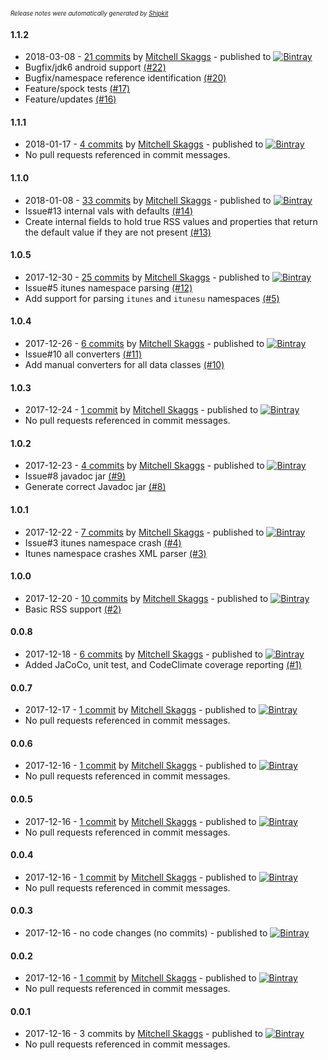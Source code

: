 <sup><sup>*Release notes were automatically generated by [Shipkit](http://shipkit.org/)*</sup></sup>

#### 1.1.2
 - 2018-03-08 - [21 commits](https://github.com/magneticflux-/kotlin-simplexml-rss/compare/v1.1.1...v1.1.2) by [Mitchell Skaggs](https://github.com/magneticflux-) - published to [![Bintray](https://img.shields.io/badge/Bintray-1.1.2-green.svg)](https://bintray.com/magneticflux/kotlin-simplexml-rss/kotlin-simplexml-rss/1.1.2)
 - Bugfix/jdk6 android support [(#22)](https://github.com/magneticflux-/kotlin-simplexml-rss/pull/22)
 - Bugfix/namespace reference identification [(#20)](https://github.com/magneticflux-/kotlin-simplexml-rss/pull/20)
 - Feature/spock tests [(#17)](https://github.com/magneticflux-/kotlin-simplexml-rss/pull/17)
 - Feature/updates [(#16)](https://github.com/magneticflux-/kotlin-simplexml-rss/pull/16)

#### 1.1.1
 - 2018-01-17 - [4 commits](https://github.com/magneticflux-/kotlin-simplexml-rss/compare/v1.1.0...v1.1.1) by [Mitchell Skaggs](https://github.com/magneticflux-) - published to [![Bintray](https://img.shields.io/badge/Bintray-1.1.1-green.svg)](https://bintray.com/magneticflux/kotlin-simplexml-rss/kotlin-simplexml-rss/1.1.1)
 - No pull requests referenced in commit messages.

#### 1.1.0
 - 2018-01-08 - [33 commits](https://github.com/magneticflux-/kotlin-simplexml-rss/compare/v1.0.5...v1.1.0) by [Mitchell Skaggs](https://github.com/magneticflux-) - published to [![Bintray](https://img.shields.io/badge/Bintray-1.1.0-green.svg)](https://bintray.com/magneticflux/kotlin-simplexml-rss/kotlin-simplexml-rss/1.1.0)
 - Issue#13 internal vals with defaults [(#14)](https://github.com/magneticflux-/kotlin-simplexml-rss/pull/14)
 - Create internal fields to hold true RSS values and properties that return the default value if they are not present [(#13)](https://github.com/magneticflux-/kotlin-simplexml-rss/issues/13)

#### 1.0.5
 - 2017-12-30 - [25 commits](https://github.com/magneticflux-/kotlin-simplexml-rss/compare/v1.0.4...v1.0.5) by [Mitchell Skaggs](https://github.com/magneticflux-) - published to [![Bintray](https://img.shields.io/badge/Bintray-1.0.5-green.svg)](https://bintray.com/magneticflux/kotlin-simplexml-rss/kotlin-simplexml-rss/1.0.5)
 - Issue#5 itunes namespace parsing [(#12)](https://github.com/magneticflux-/kotlin-simplexml-rss/pull/12)
 - Add support for parsing `itunes` and `itunesu` namespaces [(#5)](https://github.com/magneticflux-/kotlin-simplexml-rss/issues/5)

#### 1.0.4
 - 2017-12-26 - [6 commits](https://github.com/magneticflux-/kotlin-simplexml-rss/compare/v1.0.3...v1.0.4) by [Mitchell Skaggs](https://github.com/magneticflux-) - published to [![Bintray](https://img.shields.io/badge/Bintray-1.0.4-green.svg)](https://bintray.com/magneticflux/kotlin-simplexml-rss/kotlin-simplexml-rss/1.0.4)
 - Issue#10 all converters [(#11)](https://github.com/magneticflux-/kotlin-simplexml-rss/pull/11)
 - Add manual converters for all data classes [(#10)](https://github.com/magneticflux-/kotlin-simplexml-rss/issues/10)

#### 1.0.3
 - 2017-12-24 - [1 commit](https://github.com/magneticflux-/kotlin-simplexml-rss/compare/v1.0.2...v1.0.3) by [Mitchell Skaggs](https://github.com/magneticflux-) - published to [![Bintray](https://img.shields.io/badge/Bintray-1.0.3-green.svg)](https://bintray.com/magneticflux/kotlin-simplexml-rss/kotlin-simplexml-rss/1.0.3)
 - No pull requests referenced in commit messages.

#### 1.0.2
 - 2017-12-23 - [4 commits](https://github.com/magneticflux-/kotlin-simplexml-rss/compare/v1.0.1...v1.0.2) by [Mitchell Skaggs](https://github.com/magneticflux-) - published to [![Bintray](https://img.shields.io/badge/Bintray-1.0.2-green.svg)](https://bintray.com/magneticflux/kotlin-simplexml-rss/kotlin-simplexml-rss/1.0.2)
 - Issue#8 javadoc jar [(#9)](https://github.com/magneticflux-/kotlin-simplexml-rss/pull/9)
 - Generate correct Javadoc jar [(#8)](https://github.com/magneticflux-/kotlin-simplexml-rss/issues/8)

#### 1.0.1
 - 2017-12-22 - [7 commits](https://github.com/magneticflux-/kotlin-simplexml-rss/compare/v1.0.0...v1.0.1) by [Mitchell Skaggs](https://github.com/magneticflux-) - published to [![Bintray](https://img.shields.io/badge/Bintray-1.0.1-green.svg)](https://bintray.com/magneticflux/kotlin-simplexml-rss/kotlin-simplexml-rss/1.0.1)
 - Issue#3 itunes namespace crash [(#4)](https://github.com/magneticflux-/kotlin-simplexml-rss/pull/4)
 - Itunes namespace crashes XML parser [(#3)](https://github.com/magneticflux-/kotlin-simplexml-rss/issues/3)

#### 1.0.0
 - 2017-12-20 - [10 commits](https://github.com/magneticflux-/kotlin-simplexml-rss/compare/v0.0.8...v1.0.0) by [Mitchell Skaggs](https://github.com/magneticflux-) - published to [![Bintray](https://img.shields.io/badge/Bintray-1.0.0-green.svg)](https://bintray.com/magneticflux/kotlin-simplexml-rss/kotlin-simplexml-rss/1.0.0)
 - Basic RSS support [(#2)](https://github.com/magneticflux-/kotlin-simplexml-rss/pull/2)

#### 0.0.8
 - 2017-12-18 - [6 commits](https://github.com/magneticflux-/kotlin-simplexml-rss/compare/v0.0.7...v0.0.8) by [Mitchell Skaggs](https://github.com/magneticflux-) - published to [![Bintray](https://img.shields.io/badge/Bintray-0.0.8-green.svg)](https://bintray.com/magneticflux/kotlin-simplexml-rss/kotlin-simplexml-rss/0.0.8)
 - Added JaCoCo, unit test, and CodeClimate coverage reporting [(#1)](https://github.com/magneticflux-/kotlin-simplexml-rss/pull/1)

#### 0.0.7
 - 2017-12-17 - [1 commit](https://github.com/magneticflux-/kotlin-simplexml-rss/compare/v0.0.6...v0.0.7) by [Mitchell Skaggs](https://github.com/magneticflux-) - published to [![Bintray](https://img.shields.io/badge/Bintray-0.0.7-green.svg)](https://bintray.com/magneticflux/kotlin-simplexml-rss/kotlin-simplexml-rss/0.0.7)
 - No pull requests referenced in commit messages.

#### 0.0.6
 - 2017-12-16 - [1 commit](https://github.com/magneticflux-/kotlin-simplexml-rss/compare/v0.0.5...v0.0.6) by [Mitchell Skaggs](https://github.com/magneticflux-) - published to [![Bintray](https://img.shields.io/badge/Bintray-0.0.6-green.svg)](https://bintray.com/magneticflux/kotlin-simplexml-rss/kotlin-simplexml-rss/0.0.6)
 - No pull requests referenced in commit messages.

#### 0.0.5
 - 2017-12-16 - [1 commit](https://github.com/magneticflux-/kotlin-simplexml-rss/compare/v0.0.4...v0.0.5) by [Mitchell Skaggs](https://github.com/magneticflux-) - published to [![Bintray](https://img.shields.io/badge/Bintray-0.0.5-green.svg)](https://bintray.com/magneticflux/kotlin-simplexml-rss/kotlin-simplexml-rss/0.0.5)
 - No pull requests referenced in commit messages.

#### 0.0.4
 - 2017-12-16 - [1 commit](https://github.com/magneticflux-/kotlin-simplexml-rss/compare/v0.0.3...v0.0.4) by [Mitchell Skaggs](https://github.com/magneticflux-) - published to [![Bintray](https://img.shields.io/badge/Bintray-0.0.4-green.svg)](https://bintray.com/magneticflux/kotlin-simplexml-rss/kotlin-simplexml-rss/0.0.4)
 - No pull requests referenced in commit messages.

#### 0.0.3
 - 2017-12-16 - no code changes (no commits) - published to [![Bintray](https://img.shields.io/badge/Bintray-0.0.3-green.svg)](https://bintray.com/magneticflux/kotlin-simplexml-rss/kotlin-simplexml-rss/0.0.3)

#### 0.0.2
 - 2017-12-16 - [1 commit](https://github.com/magneticflux-/kotlin-simplexml-rss/compare/v0.0.1...v0.0.2) by [Mitchell Skaggs](https://github.com/magneticflux-) - published to [![Bintray](https://img.shields.io/badge/Bintray-0.0.2-green.svg)](https://bintray.com/null/kotlin-simplexml-rss/kotlin-simplexml-rss/0.0.2)
 - No pull requests referenced in commit messages.

#### 0.0.1
 - 2017-12-16 - 3 commits by [Mitchell Skaggs](https://github.com/magneticflux-) - published to [![Bintray](https://img.shields.io/badge/Bintray-0.0.1-green.svg)](https://bintray.com/null/kotlin-simplexml-rss/kotlin-simplexml-rss/0.0.1)
 - No pull requests referenced in commit messages.

